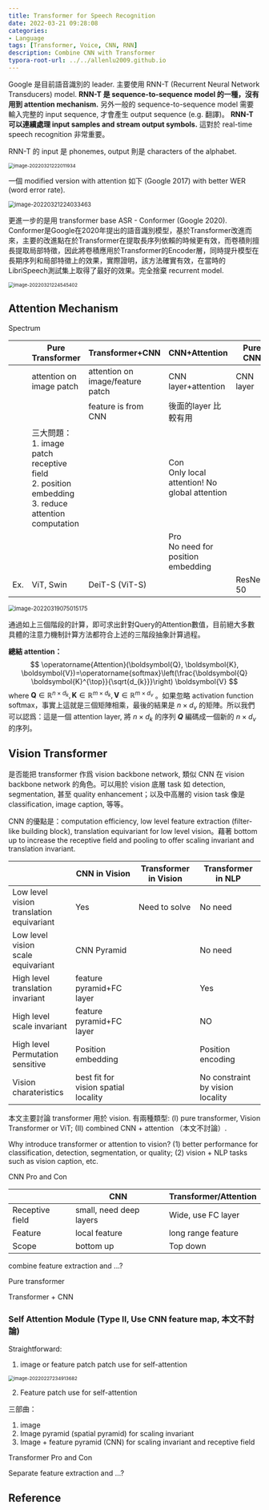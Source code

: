 ```yaml
---
title: Transformer for Speech Recognition  
date: 2022-03-21 09:28:08
categories: 
- Language
tags: [Transformer, Voice, CNN, RNN]
description: Combine CNN with Transformer
typora-root-url: ../../allenlu2009.github.io
---
```






Google 是目前語音識別的 leader.  主要使用 RNN-T (Recurrent Neural Network Transducers) model.   **RNN-T 是 sequence-to-sequence model 的一種，沒有用到 attention mechanism.**   另外一般的 sequence-to-sequence model 需要輸入完整的 input sequence, 才會產生 output sequence (e.g. 翻譯)。  **RNN-T 可以連續處理 input samples and stream output symbols.**  這對於 real-time speech recognition 非常重要。

RNN-T 的 input 是 phonemes, output 則是 characters of the alphabet.  

<img src="/media/image-20220321222011934.png" alt="image-20220321222011934" style="zoom: 67%;" />

一個 modified version with attention 如下 (Google 2017) with better WER (word error rate).

<img src="/media/image-20220321224033463.png" alt="image-20220321224033463" style="zoom:80%;" />



更進一步的是用 transformer base ASR - Conformer (Google 2020).  Conformer是Google在2020年提出的語音識別模型，基於Transformer改進而來，主要的改進點在於Transformer在提取長序列依賴的時候更有效，而卷積則擅長提取局部特徵，因此將卷積應用於Transformer的Encoder層，同時提升模型在長期序列和局部特徵上的效果，實際證明，該方法確實有效，在當時的LibriSpeech測試集上取得了最好的效果。完全捨棄 recurrent model.



<img src="/media/image-20220321224545402.png" alt="image-20220321224545402" style="zoom:67%;" />



## Attention Mechanism



Spectrum

|      | Pure Transformer                                             | Transformer+CNN                  | CNN+Attention                                    | Pure CNN  |
| ---- | ------------------------------------------------------------ | -------------------------------- | ------------------------------------------------ | --------- |
|      | attention on image patch                                     | attention on image/feature patch | CNN layer+attention                              | CNN layer |
|      |                                                              | feature is from CNN              | 後面的layer 比較有用                             |           |
|      | 三大問題：<br>1. image patch receptive field<br>2. position embedding<br>3. reduce attention computation |                                  | Con<br>Only local attention! No global attention |           |
|      |                                                              |                                  | Pro<br>No need for position embedding<br/>       |           |
| Ex.  | ViT, Swin                                                    | DeiT-S (ViT-S)                   |                                                  | ResNet-50 |



<img src="/media/image-20220319075015175.png" alt="image-20220319075015175" style="zoom:80%;" />

通過如上三個階段的計算，即可求出針對Query的Attention數值，目前絕大多數具體的注意力機制計算方法都符合上述的三階段抽象計算過程。

**總結 attention：**
$$
\operatorname{Attention}(\boldsymbol{Q}, \boldsymbol{K}, \boldsymbol{V})=\operatorname{softmax}\left(\frac{\boldsymbol{Q} \boldsymbol{K}^{\top}}{\sqrt{d_{k}}}\right) \boldsymbol{V}
$$
where $\boldsymbol{Q} \in \mathbb{R}^{n \times d_{k}}, \boldsymbol{K} \in \mathbb{R}^{m \times d_{k}}, \boldsymbol{V} \in \mathbb{R}^{m \times d_{v}}$ 。如果忽略 activation function softmax，事實上這就是三個矩陣相乘，最後的結果是 $n\times d_v$ 的矩陣。所以我們可以認爲：這是一個 attention layer, 將  $n\times d_k$ 的序列 ***Q*** 編碼成一個新的  $n\times d_v$ 的序列。

### 



## Vision Transformer

是否能把 transformer 作爲 vision backbone network, 類似 CNN 在 vision backbone network 的角色。可以用於 vision 底層 task 如 detection, segmentation, 甚至 quality enhancement；以及中高層的 vision task 像是 classification,  image caption, 等等。

CNN 的優點是：computation efficiency, low level feature extraction (filter-like building block), translation equivariant for low level vision。藉著 bottom up to increase the receptive field and pooling to offer scaling invariant and translation invariant.



|                                             | CNN in Vision                        | Transformer in Vision | Transformer in NLP               |
| ------------------------------------------- | ------------------------------------ | --------------------- | -------------------------------- |
| Low level vision<br>translation equivariant | Yes                                  | Need to solve         | No need                          |
| Low level vision <br>scale equivariant      | CNN Pyramid                          |                       | No need                          |
| High level<br>translation invariant         | feature pyramid+FC layer             |                       | Yes                              |
| High level <br>scale invariant              | feature pyramid+FC layer             |                       | NO                               |
| High level<br>Permutation sensitive         | Position embedding                   |                       | Position encoding                |
| Vision charateristics                       | best fit for vision spatial locality |                       | No constraint by vision locality |



本文主要討論 transformer 用於 vision.  有兩種類型:  (I) pure transformer, Vision Transformer or ViT;  (II) combined CNN + attention （本文不討論）.

Why introduce transformer or attention to vision?  (1) better performance for classification, detection, segmentation, or quality;  (2)  vision + NLP tasks such as vision caption, etc.



CNN Pro and Con

|                 | CNN                     | Transformer/Attention |
| --------------- | ----------------------- | --------------------- |
| Receptive field | small, need deep layers | Wide, use FC layer    |
| Feature         | local feature           | long range feature    |
| Scope           | bottom up               | Top down              |

combine feature extraction and ...?



Pure transformer

Transformer + CNN



### Self Attention Module (Type II, Use CNN feature map, 本文不討論)

Straightforward:

1. image or feature patch patch use for self-attention

<img src="/media/image-20220227234913682.png" alt="image-20220227234913682" style="zoom: 67%;" />

2. Feature patch use for self-attention



三部曲：

1. image 
2. Image pyramid (spatial pyramid) for scaling invariant
3. Image + feature pyramid (CNN) for scaling invariant and receptive field 



Transformer Pro and Con

Separate feature extraction and ...?









## Reference